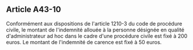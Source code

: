 Article A43-10
----
Conformément aux dispositions de l'article 1210-3 du code de procédure civile,
le montant de l'indemnité allouée à la personne désignée en qualité
d'administrateur ad hoc dans le cadre d'une procédure civile est fixé à 200
euros. Le montant de l'indemnité de carence est fixé à 50 euros.
